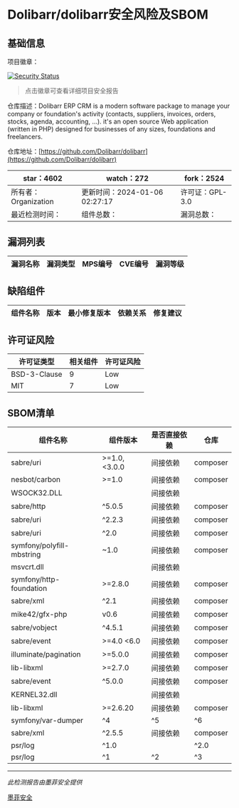 # Dolibarr/dolibarr安全风险及SBOM

## 基础信息

项目徽章：

[![Security Status](https://www.murphysec.com/platform3/v31/badge/1743348162597765120.svg)](https://www.murphysec.com/console/report/1692966901520420864/1743348162597765120)

> 点击徽章可查看详细项目安全报告

仓库描述：Dolibarr ERP CRM is a modern software package to manage your company or foundation's activity (contacts, suppliers, invoices, orders, stocks, agenda, accounting, ...). it's an open source Web application (written in PHP) designed for businesses of any sizes, foundations and freelancers.

仓库地址：[https://github.com/Dolibarr/dolibarr](https://github.com/Dolibarr/dolibarr)

| star：4602 | watch：272 | fork：2524 |
| ----------- | -------------- | ------------ |
| 所有者：Organization | 更新时间：2024-01-06 02:27:17 | 许可证：GPL-3.0 |
| 最近检测时间： | 组件总数： | 漏洞总数： |




## 漏洞列表

| 漏洞名称 | 漏洞类型 | MPS编号 | CVE编号 | 漏洞等级 |
| ------- | ------ | ------- | ------ | ----- |





## 缺陷组件

| 组件名称 | 版本 | 最小修复版本 | 依赖关系 | 修复建议 |
| -------- | ---- | ------------ | -------- | -------- |





## 许可证风险

| 许可证类型 | 相关组件 | 许可证风险 |
| ---------- | -------- | ---------- |
|BSD-3-Clause|9|Low|
|MIT|7|Low|




## SBOM清单

| 组件名称 | 组件版本 | 是否直接依赖 | 仓库 |
| -------- | -------- | ------------ | ---- |
|sabre/uri|>=1.0,<3.0.0|间接依赖|composer|
|nesbot/carbon|>=1.0|间接依赖|composer|
|WSOCK32.DLL||间接依赖||
|sabre/http|^5.0.5|间接依赖|composer|
|sabre/uri|^2.2.3|间接依赖|composer|
|sabre/uri|^2.0|间接依赖|composer|
|symfony/polyfill-mbstring|~1.0|间接依赖|composer|
|msvcrt.dll||间接依赖||
|symfony/http-foundation|>=2.8.0|间接依赖|composer|
|sabre/xml|^2.1|间接依赖|composer|
|mike42/gfx-php|v0.6|间接依赖|composer|
|sabre/vobject|^4.5.1|间接依赖|composer|
|sabre/event|>=4.0 <6.0|间接依赖|composer|
|illuminate/pagination|>=5.0.0|间接依赖|composer|
|lib-libxml|>=2.7.0|间接依赖|composer|
|sabre/event|^5.0.0|间接依赖|composer|
|KERNEL32.dll||间接依赖||
|lib-libxml|>=2.6.20|间接依赖|composer|
|symfony/var-dumper|^4|^5|^6|间接依赖|composer|
|sabre/xml|^2.5.5|间接依赖|composer|
|psr/log|^1.0 || ^2.0 || ^3.0|间接依赖|composer|
|psr/log|^1|^2|^3|间接依赖|composer|


------

*此检测报告由墨菲安全提供*

[墨菲安全](www.murphysec.com)